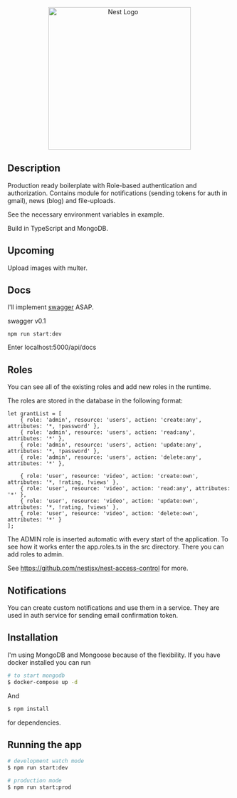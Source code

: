 <p align="center">
  <a href="http://nestjs.com/" target="blank"><img src="https://nestjs.com/img/logo_text.svg" width="320" alt="Nest Logo" /></a>
</p>


## Description

Production ready boilerplate with Role-based authentication and authorization.
Contains module for notifications (sending tokens for auth in gmail), news (blog) and file-uploads.

See the necessary environment variables in example.

Build in TypeScript and MongoDB.

## Upcoming

Upload images with multer.


## Docs

I'll implement [swagger](https://swagger.io/) ASAP.

swagger v0.1
```
npm run start:dev
```

Enter localhost:5000/api/docs


## Roles

You can see all of the existing roles and add new roles in the runtime.

The roles are stored in the database in the following format:

```
let grantList = [
    { role: 'admin', resource: 'users', action: 'create:any', attributes: '*, !password' },
    { role: 'admin', resource: 'users', action: 'read:any', attributes: '*' },
    { role: 'admin', resource: 'users', action: 'update:any', attributes: '*, !password' },
    { role: 'admin', resource: 'users', action: 'delete:any', attributes: '*' },

    { role: 'user', resource: 'video', action: 'create:own', attributes: '*, !rating, !views' },
    { role: 'user', resource: 'video', action: 'read:any', attributes: '*' },
    { role: 'user', resource: 'video', action: 'update:own', attributes: '*, !rating, !views' },
    { role: 'user', resource: 'video', action: 'delete:own', attributes: '*' }
];
```

The ADMIN role is inserted automatic with every start of the application.
To see how it works enter the app.roles.ts in the src directory. There you can add roles to admin.

See https://github.com/nestjsx/nest-access-control for more.

## Notifications

You can create custom notifications and use them in a service. They are used in auth service for sending email confirmation token.

## Installation

I'm using MongoDB and Mongoose because of the flexibility. If you have docker installed you can run

```bash
# to start mongodb
$ docker-compose up -d
```

And 

```bash
$ npm install
```
for dependencies.


## Running the app

```bash
# development watch mode
$ npm run start:dev

# production mode
$ npm run start:prod
```
